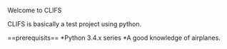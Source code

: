 Welcome to CLIFS

CLIFS is basically a test project using python.

==prerequisits==
*Python 3.4.x series
*A good knowledge of airplanes.